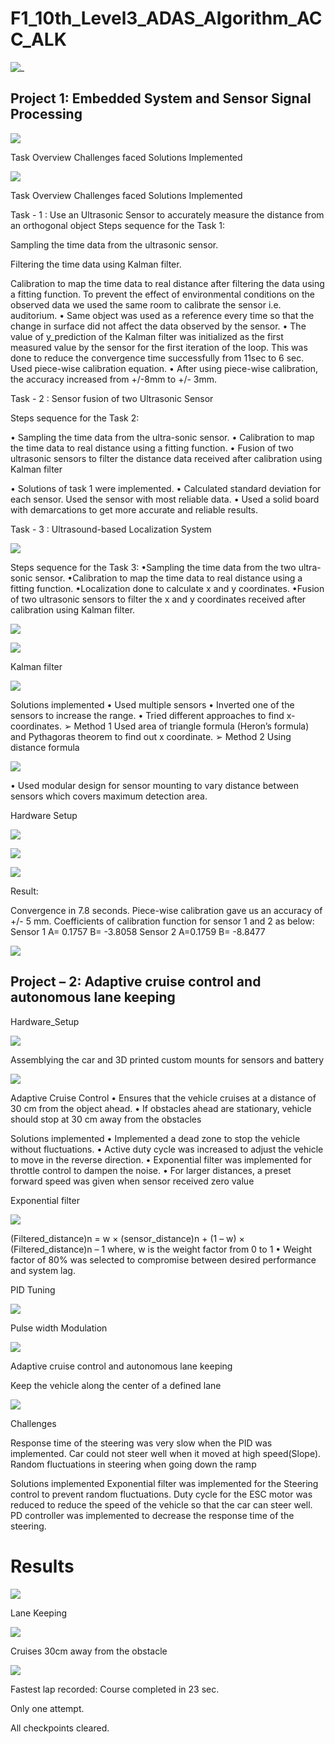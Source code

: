 # F1_10th_Level3_ADAS_Algorithm_ACC_ALK

![_](https://github.com/spanthr/F1_10th_Level3_ADAS_Algorithm_ACC_ALC/blob/main/Code/Images/acc_lane_keeping.gif)


## Project 1: Embedded System and Sensor Signal Processing

![](Code/Images/Picture1.png )

Task Overview
Challenges faced
Solutions Implemented

![](Code/Images/Picture2.png )
 
Task Overview
Challenges faced
Solutions Implemented

Task - 1 : Use an Ultrasonic Sensor to accurately measure the distance from an orthogonal object
Steps sequence for the Task 1:

Sampling the time data from the ultrasonic sensor.

Filtering the time data using Kalman filter. 

Calibration to map the time data to real distance after filtering the data using a fitting function.
To prevent the effect of environmental conditions on the observed data we used the same room to
calibrate the sensor i.e. auditorium.
• Same object was used as a reference every time so that the change in surface did not affect the data
observed by the sensor.
• The value of y_prediction of the Kalman filter was initialized as the first measured value by the sensor
for the first iteration of the loop. This was done to reduce the convergence time successfully from 11sec
to 6 sec.
Used piece-wise calibration equation.
• After using piece-wise calibration, the accuracy increased from +/-8mm to +/- 3mm.



Task - 2 : Sensor fusion of two Ultrasonic Sensor

Steps sequence for the Task 2:



• Sampling the time data from the ultra-sonic sensor.
• Calibration to map the time data to real distance using a fitting function.
• Fusion of two ultrasonic sensors to filter the distance data received after calibration
using Kalman filter

• Solutions of task 1 were implemented.
• Calculated standard deviation for each
sensor. Used the sensor with most reliable
data.
• Used a solid board with demarcations to get
more accurate and reliable results.


Task - 3 : Ultrasound-based Localization System

![](Code/Images/Picture3.png )



Steps sequence for the Task 3:
•Sampling the time data from the two ultra-sonic sensor.
•Calibration to map the time data to real distance using a fitting function.
•Localization done to calculate x and y coordinates.
•Fusion of two ultrasonic sensors to filter the x and y coordinates received after calibration
using Kalman filter.


![](Code/Images/3.png )


![](Code/Images/Picture4.png )

Kalman filter

![](Code/Images/Picture5.png )

Solutions implemented
• Used multiple sensors 
• Inverted one of the sensors to increase the range.
• Tried different approaches to find x-coordinates.
➢ Method 1
Used area of triangle formula (Heron’s formula)
and Pythagoras theorem to find out x coordinate.
➢ Method 2
Using distance formula

![](Code/Images/Picture10.jpg )

• Used modular design for sensor mounting to vary
distance between sensors which covers maximum
detection area.


Hardware Setup

![](Code/Images/Picture6.png )

![](Code/Images/Picture7.png )

![](Code/Images/Picture9.png )

Result:

Convergence in 7.8 seconds.
Piece-wise calibration gave us an accuracy of +/- 5 mm.
Coefficients of calibration function for sensor 1 and 2 as below: Sensor 1 A= 0.1757 B= -3.8058 Sensor 2 A=0.1759 B= -8.8477

![](Code/Images/Picture8.png )

## Project – 2: Adaptive cruise control and autonomous lane keeping

Hardware_Setup 

![](Code/Images/picture20.png)

Assemblying the car and 3D printed custom mounts for sensors and battery

![](Code/Images/Picture15.jpg )

Adaptive Cruise Control
• Ensures that the vehicle cruises at a
distance of 30 cm from the object ahead.
• If obstacles ahead are stationary, vehicle
should stop at 30 cm away from the
obstacles

Solutions implemented
• Implemented a dead zone to stop the vehicle without fluctuations.
• Active duty cycle was increased to adjust the vehicle to move in the reverse direction.
• Exponential filter was implemented for throttle control to dampen the noise.
• For larger distances, a preset forward speed was given when sensor received zero value

Exponential filter

![](Code/Images/Picture12.png )

(Filtered_distance)n = w × (sensor_distance)n + (1 – w) × (Filtered_distance)n – 1
where, w is the weight factor from 0 to 1
• Weight factor of 80% was selected to compromise
between desired performance and system lag.


PID Tuning

![](Code/Images/Picture13.png )


Pulse width Modulation

![](Code/Images/Picture14.png )

Adaptive cruise control and autonomous lane keeping

Keep the vehicle along the center of a
defined lane

![](Code/Images/Picture16.png )


Challenges

 Response time of the steering was very slow when the PID was implemented.
Car could not steer well when it moved at high speed(Slope).
Random fluctuations in steering when going down the ramp

Solutions implemented
Exponential filter was implemented for the Steering control to prevent random
fluctuations.
Duty cycle for the ESC motor was reduced to reduce the speed of the vehicle so that the
car can steer well.
PD controller was implemented to decrease the response time of the steering.


# Results

![](Code/Images/picture11.png)

Lane Keeping

![](Code/Images/1.png)

Cruises 30cm away from the obstacle

![](Code/Images/2.png)



Fastest lap recorded: Course completed in 23 sec.

Only one attempt.

All checkpoints cleared.
